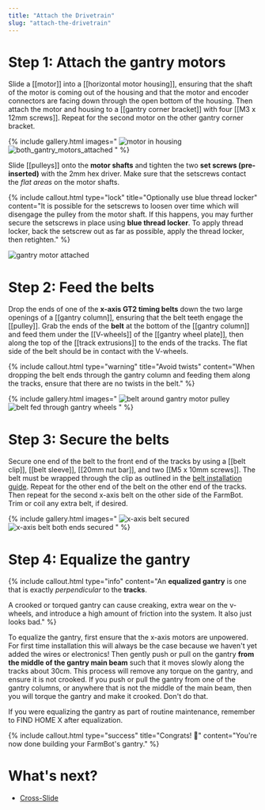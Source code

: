 ```yaml
---
title: "Attach the Drivetrain"
slug: "attach-the-drivetrain"
---
```


# Step 1: Attach the gantry motors

Slide a [[motor]] into a [[horizontal motor housing]], ensuring that the shaft of the motor is coming out of the housing and that the motor and encoder connectors are facing down through the open bottom of the housing. Then attach the motor and housing to a [[gantry corner bracket]] with four [[M3 x 12mm screws]]. Repeat for the second motor on the other gantry corner bracket.

{% include gallery.html images="
![motor in housing](_images/motor_in_housing.png)
![both_gantry_motors_attached](_images/both_gantry_motors_attached.png)
" %}

Slide [[pulleys]] onto the **motor shafts** and tighten the two **set screws (pre-inserted)** with the 2mm hex driver. Make sure that the setscrews contact the *flat areas* on the motor shafts.

{%
include callout.html
type="lock"
title="Optionally use blue thread locker"
content="It is possible for the setscrews to loosen over time which will disengage the pulley from the motor shaft. If this happens, you may further secure the setscrews in place using **blue thread locker**. To apply thread locker, back the setscrew out as far as possible, apply the thread locker, then retighten."
%}

![gantry motor attached](_images/gantry_motor_attached.png)

# Step 2: Feed the belts

Drop the ends of one of the **x-axis GT2 timing belts** down the two large openings of a [[gantry column]], ensuring that the belt teeth engage the [[pulley]]. Grab the ends of the **belt** at the bottom of the [[gantry column]] and feed them under the [[V-wheels]] of the [[gantry wheel plate]], then along the top of the [[track extrusions]] to the ends of the tracks. The flat side of the belt should be in contact with the V-wheels.

{%
include callout.html
type="warning"
title="Avoid twists"
content="When dropping the belt ends through the gantry column and feeding them along the tracks, ensure that there are no twists in the belt."
%}

{% include gallery.html images="
![belt around gantry motor pulley](_images/belt_around_gantry_motor_pulley.png)
![belt fed through gantry wheels](_images/belt_fed_through_gantry_wheels.png)
" %}

# Step 3: Secure the belts

Secure one end of the belt to the front end of the tracks by using a [[belt clip]], [[belt sleeve]], [[20mm nut bar]], and two [[M5 x 10mm screws]]. The belt must be wrapped through the clip as outlined in the [belt installation guide](../../extras/reference/belt-installation.md). Repeat for the other end of the belt on the other end of the tracks. Then repeat for the second x-axis belt on the other side of the FarmBot. Trim or coil any extra belt, if desired.

{% include gallery.html images="
![x-axis belt secured](_images/x-axis_belt_secured.png)
![x-axis belt both ends secured](_images/x-axis_belt_both_ends_secured.png)
" %}

# Step 4: Equalize the gantry

{%
include callout.html
type="info"
content="An **equalized gantry** is one that is exactly _perpendicular_ to the **tracks**.

A crooked or torqued gantry can cause creaking, extra wear on the v-wheels, and introduce a high amount of friction into the system. It also just looks bad."
%}

To equalize the gantry, first ensure that the x-axis motors are unpowered. For first time installation this will always be the case because we haven't yet added the wires or electronics! Then gently push or pull on the gantry **from the middle of the gantry main beam** such that it moves slowly along the tracks about 30cm. This process will remove any torque on the gantry, and ensure it is not crooked. If you push or pull the gantry from one of the gantry columns, or anywhere that is not the middle of the main beam, then you will torque the gantry and make it crooked. Don't do that.

If you were equalizing the gantry as part of routine maintenance, remember to <span class="fb-button fb-yellow">FIND HOME X</span> after equalization.

{%
include callout.html
type="success"
title="Congrats! 🎉"
content="You're now done building your FarmBot's gantry."
%}

# What's next?

 * [Cross-Slide](../cross-slide.md)
